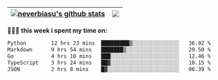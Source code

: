 | <a href="https://github.com/neverbiasu"><img align="center" src="https://github-readme-stats.vercel.app/api?username=neverbiasu&theme=dracula&show_icons=true&hide_border=true&count_private=true" alt="neverbiasu's github stats" /></a> | <a href="https://github.com/neverbiasu"><img align="center" src="https://github-readme-stats.vercel.app/api/top-langs/?username=neverbiasu&theme=dracula&show_icons=true&hide_border=true&layout=compact" /></a> |
| ------------- | ------------- |

👨🏾‍💻 **this week i spent my time on:**
<!--START_SECTION:waka-->

```txt
Python        12 hrs 23 mins  █████████▒░░░░░░░░░░░░░░░   36.92 %
Markdown      9 hrs 54 mins   ███████▒░░░░░░░░░░░░░░░░░   29.50 %
Go            4 hrs 10 mins   ███░░░░░░░░░░░░░░░░░░░░░░   12.46 %
TypeScript    3 hrs 24 mins   ██▓░░░░░░░░░░░░░░░░░░░░░░   10.15 %
JSON          2 hrs 8 mins    █▓░░░░░░░░░░░░░░░░░░░░░░░   06.39 %
```

<!--END_SECTION:waka-->
